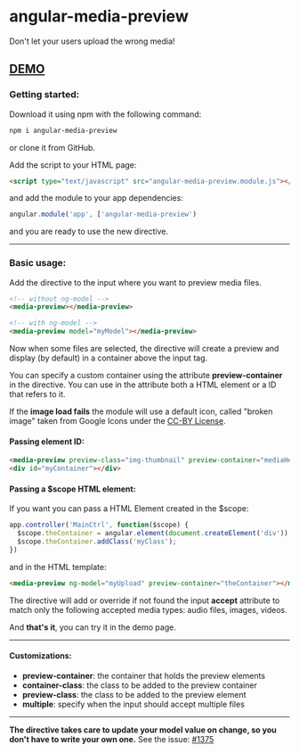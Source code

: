 # angular-media-preview
Don't let your users upload the wrong media! 

## [DEMO](http://www.codekraft.it/demos/angular-media-preview/)

### Getting started:
Download it using npm with the following command:
```bash
npm i angular-media-preview
```
or clone it from GitHub.

Add the script to your HTML page:
```html
<script type="text/javascript" src="angular-media-preview.module.js"></script>
```
and add the module to your app dependencies:

```javascript
angular.module('app', ['angular-media-preview')
```
and you are ready to use the new directive.

---

### Basic usage:

Add the directive to the input where you want to preview media files.

```html
<!-- without ng-model -->
<media-preview></media-preview>

<!-- with ng-model -->
<media-preview model="myModel"></media-preview>
```

Now when some files are selected, the directive will create a preview and display (by default) in a container above the input tag.

You can specify a custom container using the attribute __preview-container__ in the directive. You can use in the attribute both a HTML element or a ID that refers to it.

If the **image load fails** the module will use a default icon, called "broken image" taken from Google Icons under the [CC-BY License](https://creativecommons.org/licenses/by/4.0/).

#### Passing element ID:

```html
<media-preview preview-class="img-thumbnail" preview-container="mediaHere" multiple></media-preview>
<div id="myContainer"></div>
```

#### Passing a $scope HTML element:

If you want you can  pass a HTML Element created in the $scope:

```javascript
app.controller('MainCtrl', function($scope) {
  $scope.theContainer = angular.element(document.createElement('div'));
  $scope.theContainer.addClass('myClass');
})
```
and in the HTML template:
```html
<media-preview ng-model="myUpload" preview-container="theContainer"></media-preview>
```

The directive will add or override if not found the input __accept__ attribute to match only the following accepted media types: audio files, images, videos.

And __that's it__, you can try it in the demo page.

---

#### Customizations:
* __preview-container__: the container that holds the preview elements
* __container-class__: the class to be added to the preview container
* __preview-class__: the class to be added to the preview element
* __multiple__: specify when the input should accept multiple files

---

__The directive takes care to update your model value on change, so you don't have to write your own one.__
See the issue: [#1375](https://github.com/angular/angular.js/issues/1375)
